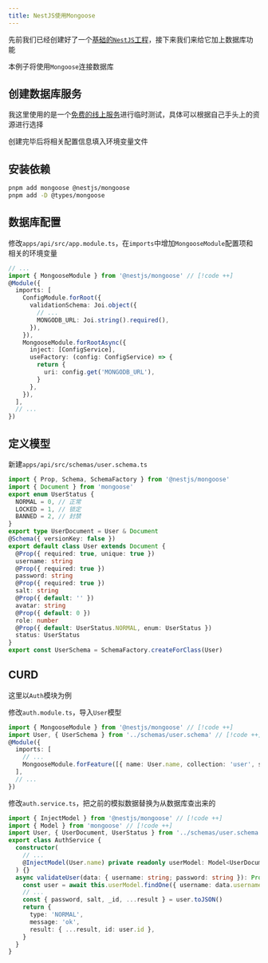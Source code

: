```yaml
---
title: NestJS使用Mongoose
---
```


先前我们已经创建好了一个[基础的`NestJS`工程](./create.md)，接下来我们来给它加上数据库功能

本例子将使用`Mongoose`连接数据库

## 创建数据库服务

我这里使用的是一个[免费的线上服务](https://methodot.com/)进行临时测试，具体可以根据自己手头上的资源进行选择

创建完毕后将相关配置信息填入环境变量文件

## 安装依赖

```sh
pnpm add mongoose @nestjs/mongoose
pnpm add -D @types/mongoose
```

## 数据库配置

修改`apps/api/src/app.module.ts`，在`imports`中增加`MongooseModule`配置项和相关的环境变量

```ts
// ...
import { MongooseModule } from '@nestjs/mongoose' // [!code ++]
@Module({
  imports: [
    ConfigModule.forRoot({
      validationSchema: Joi.object({
        // ...
        MONGODB_URL: Joi.string().required(),
      }),
    }),
    MongooseModule.forRootAsync({
      inject: [ConfigService],
      useFactory: (config: ConfigService) => {
        return {
          uri: config.get('MONGODB_URL'),
        }
      },
    }),
  ],
  // ...
})
```

## 定义模型

新建`apps/api/src/schemas/user.schema.ts`

```ts
import { Prop, Schema, SchemaFactory } from '@nestjs/mongoose'
import { Document } from 'mongoose'
export enum UserStatus {
  NORMAL = 0, // 正常
  LOCKED = 1, // 锁定
  BANNED = 2, // 封禁
}
export type UserDocument = User & Document
@Schema({ versionKey: false })
export default class User extends Document {
  @Prop({ required: true, unique: true })
  username: string
  @Prop({ required: true })
  password: string
  @Prop({ required: true })
  salt: string
  @Prop({ default: '' })
  avatar: string
  @Prop({ default: 0 })
  role: number
  @Prop({ default: UserStatus.NORMAL, enum: UserStatus })
  status: UserStatus
}
export const UserSchema = SchemaFactory.createForClass(User)
```

## CURD

这里以`Auth`模块为例

修改`auth.module.ts`，导入`User`模型

```ts
import { MongooseModule } from '@nestjs/mongoose' // [!code ++]
import User, { UserSchema } from '../schemas/user.schema' // [!code ++]
@Module({
  imports: [
    // ...
    MongooseModule.forFeature([{ name: User.name, collection: 'user', schema: UserSchema }]) // [!code ++]
  ],
  // ...
})
```

修改`auth.service.ts`，把之前的模拟数据替换为从数据库查出来的

```ts
import { InjectModel } from '@nestjs/mongoose' // [!code ++]
import { Model } from 'mongoose' // [!code ++]
import User, { UserDocument, UserStatus } from '../schemas/user.schema' // [!code ++]
export class AuthService {
  constructor(
    // ...
    @InjectModel(User.name) private readonly userModel: Model<UserDocument> // [!code ++]
  ) {}
  async validateUser(data: { username: string; password: string }): Promise<ValidResult> {
    const user = await this.userModel.findOne({ username: data.username }).exec() // [!code ++]
    // ...
    const { password, salt, _id, ...result } = user.toJSON()
    return {
      type: 'NORMAL',
      message: 'ok',
      result: { ...result, id: user.id },
    }
  }
}
```
